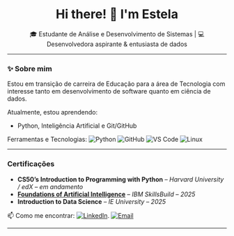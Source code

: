 <h1 align="center">Hi there! 👋 I'm Estela</h1>

<p align="center">
🎓 Estudante de Análise e Desenvolvimento de Sistemas | 💻 Desenvolvedora aspirante & entusiasta de dados
</p>

---

### ✨ Sobre mim

Estou em transição de carreira de Educação para a área de Tecnologia com interesse tanto em desenvolvimento de software quanto em ciência de dados.

Atualmente, estou aprendendo:
- Python, Inteligência Artificial e Git/GitHub


Ferramentas e Tecnologias: 
![Python](https://img.shields.io/badge/-Python-3776AB?style=flat-square&logo=python&logoColor=white)
![GitHub](https://img.shields.io/badge/-GitHub-181717?style=flat-square&logo=github)
![VS Code](https://img.shields.io/badge/-VSCode-007ACC?style=flat-square&logo=visual-studio-code)
![Linux](https://img.shields.io/badge/-Linux-FCC624?style=flat-square&logo=linux&logoColor=black)

---

### Certificações

- **CS50’s Introduction to Programming with Python** – *Harvard University / edX* – *em andamento*  
- **[Foundations of Artificial Intelligence](https://www.credly.com/badges/15bf02f9-c359-4c4e-9e42-d869eb682ee7/linked_in?t=sxntc7)** – *IBM SkillsBuild* – *2025*
- **Introduction to Data Science** – *IE University* – *2025* 
  

📫 Como me encontrar:
[![LinkedIn](https://img.shields.io/badge/LinkedIn-blue?style=flat&logo=linkedin)](https://www.linkedin.com/in/estela-pasquarelli-30270a19b).
[![Email](https://img.shields.io/badge/Email-red?style=flat&logo=gmail&logoColor=white)](mailto:estelapasq@gmail.com)

---
